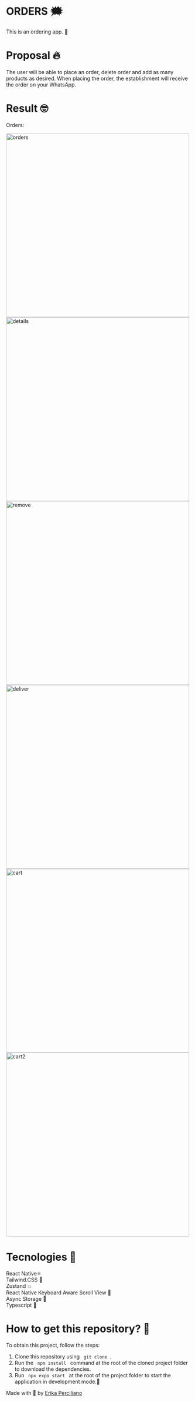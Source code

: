 # ORDERS 🗯️
This is an ordering app. 🚀 <br />
# Proposal 🔥
The user will be able to place an order, delete order and add as many products as desired. When placing the order, the establishment will receive the order on your WhatsApp.

# Result 🤓

Orders:

<img src="https://github.com/erikaperciliano/Orders/assets/48223561/d1706a39-d460-4713-93db-eef85ecc94a0" alt="orders"  height="500">
<img src="https://github.com/erikaperciliano/Orders/assets/48223561/1a7e613f-458f-4281-b94d-67850c53e1ac" alt="details"  height="500">
<img src="https://github.com/erikaperciliano/Orders/assets/48223561/557efcd4-740d-42d6-b527-70c8508a3e0e" alt="remove"  height="500">
<img src="https://github.com/erikaperciliano/Orders/assets/48223561/1ce09add-dc29-444c-8e6a-90f7e6b62f94" alt="deliver"  height="500">
<img src="https://github.com/erikaperciliano/Orders/assets/48223561/1e4e16ed-b23a-47e6-ada3-9b1a9ab73902" alt="cart"  height="500">
<img src="https://github.com/erikaperciliano/Orders/assets/48223561/7a3b928a-fd76-4e2f-8615-7ff4eb8a2309" alt="cart2"  height="500">



# Tecnologies 🚀
React Native⚛️ <br />
Tailwind.CSS 🤩 <br />
Zustand 💥 <br />
React Native Keyboard Aware Scroll View 🤘 <br />
Async Storage 🤯 <br />
Typescript 🦕
# How to get this repository? 🤔
To obtain this project, follow the steps:
1. Clone this repository using <code> git clone </code>.
2. Run the <code> npm install </code> command at the root of the cloned project folder to download the dependencies.
3. Run <code> npx expo start </code> at the root of the project folder to start the application in development mode.🚀

Made with 💜 by [Erika Perciliano](https://github.com/erikaperciliano)
<br />
